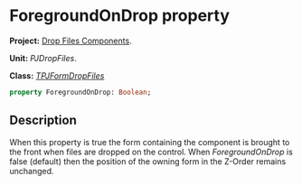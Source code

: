 # ForegroundOnDrop property #

**Project:** [Drop Files Components](../API.md).

**Unit:** _PJDropFiles_.

**Class:** _[TPJFormDropFiles](./TPJFormDropFiles.md)_

```pascal
property ForegroundOnDrop: Boolean;
```

## Description ##

When this property is true the form containing the component is brought to the front when files are dropped on the control. When _ForegroundOnDrop_ is false (default) then the position of the owning form in the Z-Order remains unchanged.